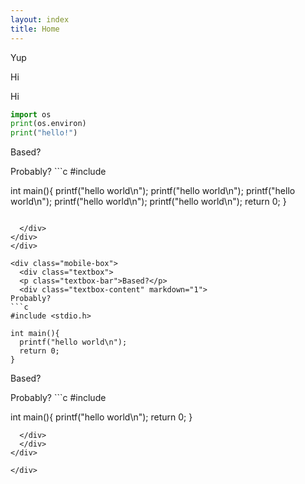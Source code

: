 ```yaml
---
layout: index
title: Home
---
```

Yup
<div class="textbox">
  <p class="textbox-bar announce">Hi</p>
  <div class="textbox-content" markdown="1">
Hi

```python
import os
print(os.environ)
print("hello!")
```




  </div>
</div>

<div class="flex-container">
<div class="mobile-box">
  <div class="textbox">
    <p class="textbox-bar">Based?</p>
    <div class="textbox-content" markdown="1">
Probably?
```c
#include <stdio.h>

int main(){
  printf("hello world\n");
  printf("hello world\n");
  printf("hello world\n");
  printf("hello world\n");
  printf("hello world\n");
  return 0;
}
```

  </div>
</div>
</div>

<div class="mobile-box">
  <div class="textbox">
  <p class="textbox-bar">Based?</p>
  <div class="textbox-content" markdown="1">
Probably?
```c
#include <stdio.h>

int main(){
  printf("hello world\n");
  return 0;
}
```
  </div>
  </div>
</div>
<div class="mobile-box">
  <div class="textbox">
  <p class="textbox-bar">Based?</p>
  <div class="textbox-content" markdown="1">
Probably?
```c
#include <stdio.h>

int main(){
  printf("hello world\n");
  return 0;
}
```
  </div>
  </div>
</div>

</div>
